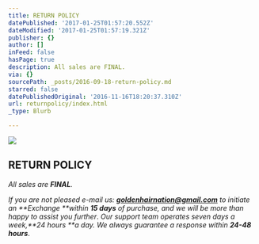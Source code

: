 ```yaml
---
title: RETURN POLICY
datePublished: '2017-01-25T01:57:20.552Z'
dateModified: '2017-01-25T01:57:19.321Z'
publisher: {}
author: []
inFeed: false
hasPage: true
description: All sales are FINAL.
via: {}
sourcePath: _posts/2016-09-18-return-policy.md
starred: false
datePublishedOriginal: '2016-11-16T18:20:37.310Z'
url: returnpolicy/index.html
_type: Blurb

---
```

![](https://the-grid-user-content.s3-us-west-2.amazonaws.com/2ce8bc0e-c148-41b9-88ad-3155bba9dbc3.jpg)

## **RETURN POLICY**

_All sales are **FINAL**._

_If you are not pleased e-mail us: **goldenhairnation@gmail.com** to initiate an **Exchange **within **15 days** of purchase, and we will be more than happy to assist you further_. _Our support team operates seven days a week,**24 hours **a day. We always guarantee a response within **24-48 hours**_.